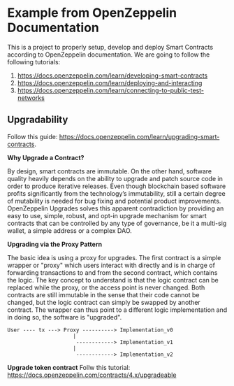 # Example from OpenZeppelin Documentation

This is a project to properly setup, develop and deploy Smart Contracts according to OpenZeppelin documentation. We are going to follow the following tutorials:
1. https://docs.openzeppelin.com/learn/developing-smart-contracts
2. https://docs.openzeppelin.com/learn/deploying-and-interacting
3. https://docs.openzeppelin.com/learn/connecting-to-public-test-networks

## Upgradability
Follow this guide: https://docs.openzeppelin.com/learn/upgrading-smart-contracts.

**Why Upgrade a Contract?**

By design, smart contracts are immutable. On the other hand, software quality heavily depends on the ability to upgrade and patch source code in order to produce iterative releases. Even though blockchain based software profits significantly from the technology’s immutability, still a certain degree of mutability is needed for bug fixing and potential product improvements. OpenZeppelin Upgrades solves this apparent contradiction by providing an easy to use, simple, robust, and opt-in upgrade mechanism for smart contracts that can be controlled by any type of governance, be it a multi-sig wallet, a simple address or a complex DAO.

**Upgrading via the Proxy Pattern**

The basic idea is using a proxy for upgrades. The first contract is a simple wrapper or "proxy" which users interact with directly and is in charge of forwarding transactions to and from the second contract, which contains the logic. The key concept to understand is that the logic contract can be replaced while the proxy, or the access point is never changed. Both contracts are still immutable in the sense that their code cannot be changed, but the logic contract can simply be swapped by another contract. The wrapper can thus point to a different logic implementation and in doing so, the software is "upgraded".

```
User ---- tx ---> Proxy ----------> Implementation_v0
                     |
                      ------------> Implementation_v1
                     |
                      ------------> Implementation_v2
```

**Upgrade token contract**
Follw this tutorial: https://docs.openzeppelin.com/contracts/4.x/upgradeable